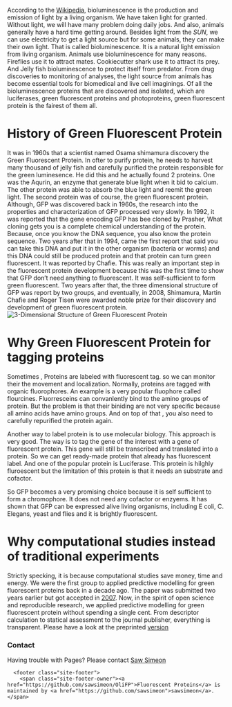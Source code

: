 <p>According to the <a href="http://en.wikipedia.org/wiki/Bioluminescence">Wikipedia</a>, bioluminescence is the production and emission of light by a living organism. We have taken light for granted. Without light, we will have many problem doing daily jobs. And also, animals generally have a hard time getting around. Besides light from the <em>SUN</em>, we can use electricity to get a light source but for some animals, they can make their own light. That is called bioluminescence. It is a natural  light emission from living organism. Animals use bioluminescence for many reasons. Fireflies use it to attract mates. Cookiecutter shark use it to attract its prey. And Jelly fish bioluminescence to protect itself from predator. From drug discoveries to monitoring of analyses, the light source from animals has become essential tools for biomedical and live cell imaginings. Of all the bioluminescence proteins that are discovered and isolated, which are luciferases, green fluorescent proteins and photoproteins, green fluorescent protein is the fairest of them all. </p>

<h1>
<a id="history-of-green-fluorescent-protein" class="anchor" href="#history-of-green-fluorescent-protein" aria-hidden="true"><span aria-hidden="true" class="octicon octicon-link"></span></a>History of Green Fluorescent Protein</h1>

<p>It was in 1960s that a scientist named Osama shimamura discovery the Green Fluorescent Protein. In ofter to purify protein, he needs to harvest many thousand of jelly fish and carefully purified the protein responsible for the green luminesence. He did this and he actually found 2 proteins. One was the Aqurin, an enzyme that generate blue light when it bid to calcium. The other protein was able to absorb the blue light and reemit the green light. The second protein was of course, the green fluorescent protein. Although, GFP was discovered back in 1960s, the research into the properties and characterization of GFP processed very slowly. In 1992, it was reported that the gene encoding GFP has bee cloned by Prasher, What cloning gets you is a complete chemical understanding of the protein. Because, once you know the DNA sequence, you also know the protein sequence.
Two years after that in 1994, came the first report that said you can take this DNA and put it in the other organism (bacteria or worms) and this DNA could still be produced protein and that protein can turn green fluorescent. It was reported by Chafie. This was really an important step in the fluorescent protein development because this was the first time to show that GFP don’t need anything to fluorescent. It was self-sufficient to form green fluorescent. Two years after that, the three dimensional structure of GFP was report by two groups, and eventually, in 2008, Shimamura, Martin Chafie and Roger Tisen were awarded noble prize for their discovery and development of green fluorescent protein. <img src="http://2.bp.blogspot.com/_fmViYbhmOd0/TKjgToUFnsI/AAAAAAAAAD0/jggFP963keU/s1600/GFP_slate1.png" alt="3-Dimensional Structure of Green Fluorescent Protein"></p>

<h1>
<a id="why-green-fluorescent-protein-for-tagging-proteins" class="anchor" href="#why-green-fluorescent-protein-for-tagging-proteins" aria-hidden="true"><span aria-hidden="true" class="octicon octicon-link"></span></a>Why Green Fluorescent Protein for tagging proteins</h1>

<p>Sometimes , Proteins are labeled with fluorescent tag. so we can monitor their the movement and localization. Normally, proteins are  tagged with organic fluorophores. An example is  a very popular fluophore called flourcines. Fluorresceins can convanlently bind to the amino groups of protein. But the problem is that their biniding are not very specific because all amino acids have amino groups. And on top of that , you also need to carefully repurified the protein again.</p>

<p>Another way to label protein is to use molecular biology. This approach is very good. The way is to tag the gene of the interest with a gene of fluorescent protein. This gene will still be transcribed and translated into a protein. So we can get ready-made protein that already has fluorescent label. And one of the popular  protein is Luciferase. This protein is  hilghly fluroescent  but the limitation of this protein is that it needs an substrate and cofactor.</p>

<p>So GFP becomes a very promising choice because it is self sufficient to form a chromophore. It does not need any cofactor or enzyems. It has shown that GFP can be expressed alive living organisms, including E coli, C. Elegans, yeast and flies and it is brightly fluorescent. 
</p>

<h1>
<a id="why-computational-studies-instead-of-traditional-experiments" class="anchor" href="#why-computational-studies-instead-of-traditional-experiments" aria-hidden="true"><span aria-hidden="true" class="octicon octicon-link"></span></a>Why computational studies instead of traditional experiments</h1>

<p>Strictly specking, it is because computational studies save money, time and energy. We were the first group to applied predictive modelling for green fluorescent proteins back in a decade ago. The paper was submitted two years earlier but got accepted in <a href="http://onlinelibrary.wiley.com/doi/10.1002/jcc.20656/abstract;jsessionid=A330519290E480F25FA21203B63ED748.f04t02">2007</a>. Now, in the spirit of open science and reproducible research, we applied predictive modelling for green fluorescent protein without spending a single cent. From descriptor calculation to statical assessment to the journal publisher, everything is transparent. Please have a look at the preprinted <a href="https://peerj.com/preprints/922/">version</a> </p>

<h3>
<a id="contact" class="anchor" href="#contact" aria-hidden="true"><span aria-hidden="true" class="octicon octicon-link"></span></a>Contact</h3>

<p>Having trouble with Pages? Please contact <a href="https://github.com/sawsimeon">Saw Simeon</a></p>

      <footer class="site-footer">
        <span class="site-footer-owner"><a href="https://github.com/sawsimeon/OliFP">Fluorescent Proteins</a> is maintained by <a href="https://github.com/sawsimeon">sawsimeon</a>.</span>
